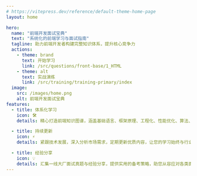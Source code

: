 ```yaml
---
# https://vitepress.dev/reference/default-theme-home-page
layout: home

hero:
  name: "前端开发面试宝典"
  text: "系统化的前端学习与面试指南"
  tagline: 助力前端开发者构建完整知识体系，提升核心竞争力
  actions:
    - theme: brand
      text: 开始学习
      link: /src/questions/front-base/1_HTML
    - theme: alt
      text: 实战演练
      link: /src/training/training-primary/index
  image:
    src: /images/home.png
    alt: 前端开发面试宝典
features:
  - title: 体系化学习
    icon: 🛠️
    details: 精心打造前端知识图谱，涵盖基础语言、框架原理、工程化、性能优化、算法、设计模式等核心领域

  - title: 持续更新
    icon: ⚡
    details: 紧跟技术发展，深入分析市场需求，定期更新优质内容，让您的学习始终与行业同步

  - title: 经验分享
    icon: 💡
    details: 汇集一线大厂面试真题与经验分享，提供实用的备考策略，助您从容应对各类面试挑战
---
```


